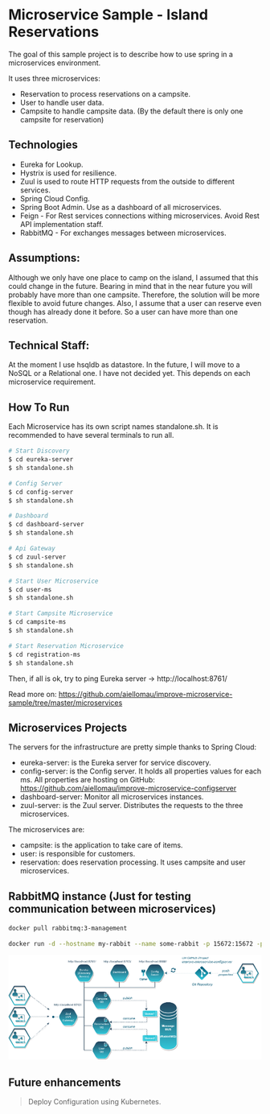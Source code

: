 Microservice Sample - Island Reservations
==============
The goal of this sample project is to describe how to use spring in a microservices environment.

It uses three microservices:
- Reservation to process reservations on a campsite.
- User to handle user data.
- Campsite to handle campsite data. (By the default there is only one campsite for reservation)

Technologies
------------

- Eureka for Lookup.
- Hystrix is used for resilience.
- Zuul is used to route HTTP requests from the outside to different services.
- Spring Cloud Config.
- Spring Boot Admin. Use as a dashboard of all microservices.
- Feign - For Rest services connections withing microservices. Avoid Rest API implementation staff.
- RabbitMQ - For exchanges messages between microservices.

Assumptions:
------------
Although we only have one place to camp on the island, I assumed that this could change in the future. Bearing in mind that in the near future you will probably have more than one campsite. Therefore, the solution will be more flexible to avoid future changes.
Also, I assume that a user can reserve even though has already done it before. So a user can have more than one reservation.

Technical Staff:
------------

At the moment I use hsqldb as datastore. In the future, I will move to a NoSQL or a Relational one. I have not decided yet. This depends on each microservice requirement.

How To Run
----------
Each Microservice has its own script names standalone.sh. It is recommended to have several terminals to run all.
```sh
# Start Discovery
$ cd eureka-server
$ sh standalone.sh
```
```sh
# Config Server
$ cd config-server
$ sh standalone.sh
```
```sh
# Dashboard
$ cd dashboard-server
$ sh standalone.sh
```
```sh
# Api Gateway
$ cd zuul-server
$ sh standalone.sh
```
```sh
# Start User Microservice
$ cd user-ms
$ sh standalone.sh
```
```sh
# Start Campsite Microservice
$ cd campsite-ms
$ sh standalone.sh
```
```sh
# Start Reservation Microservice
$ cd registration-ms
$ sh standalone.sh
```

Then, if all is ok, try to ping Eureka server -> http://localhost:8761/

Read more on: https://github.com/aiellomau/improve-microservice-sample/tree/master/microservices

Microservices Projects
-------------------

The servers for the infrastructure are pretty simple thanks to Spring Cloud:

- eureka-server: is the Eureka server for service discovery.
- config-server: is the Config server. It holds all properties values for each ms. All properties are hosting on GitHub: https://github.com/aiellomau/improve-microservice-configserver
- dashboard-server: Monitor all microservices instances.
- zuul-server: is the Zuul server. Distributes the requests to the three microservices.

The microservices are: 
- campsite: is the application to take care of items.
- user: is responsible for customers.
- reservation: does reservation processing. It uses campsite and user microservices.


RabbitMQ instance (Just for testing communication between microservices)
-------------------

```sh
docker pull rabbitmq:3-management
```
```sh
docker run -d --hostname my-rabbit --name some-rabbit -p 15672:15672 -p 5672:5672 rabbitmq:3-management
```



![Microservices](https://github.com/aiellomau/improve-microservice-sample/blob/master/docs/Reservation%20Island%20-%20Microservices.png)

Future enhancements
-------------------
> Deploy Configuration using Kubernetes.
